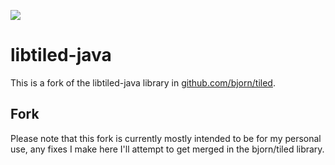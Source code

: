 [![](https://jitpack.io/v/csueiras/libtiled-java.svg)](https://jitpack.io/#csueiras/libtiled-java)

# libtiled-java

This is a fork of the libtiled-java library in [github.com/bjorn/tiled](https://github.com/bjorn/tiled/tree/master/util/java/libtiled-java). 

## Fork

Please note that this fork is currently mostly intended to be for my personal use, any fixes I make here I'll attempt to get merged in the bjorn/tiled library.
